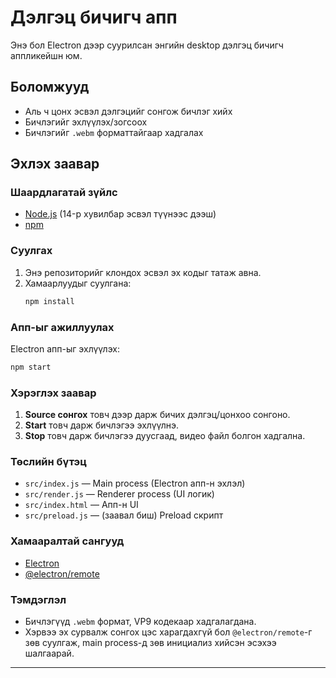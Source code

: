 # Дэлгэц бичигч апп

Энэ бол Electron дээр суурилсан энгийн desktop дэлгэц бичигч аппликейшн юм.

## Боломжууд

- Аль ч цонх эсвэл дэлгэцийг сонгож бичлэг хийх
- Бичлэгийг эхлүүлэх/зогсоох
- Бичлэгийг `.webm` форматтайгаар хадгалах

## Эхлэх заавар

### Шаардлагатай зүйлс

- [Node.js](https://nodejs.org/) (14-р хувилбар эсвэл түүнээс дээш)
- [npm](https://www.npmjs.com/)

### Суулгах

1. Энэ репозиторийг клондох эсвэл эх кодыг татаж авна.
2. Хамаарлуудыг суулгана:
   ```sh
   npm install
   ```

### Апп-ыг ажиллуулах

Electron апп-ыг эхлүүлэх:

```sh
npm start
```

### Хэрэглэх заавар

1. **Source сонгох** товч дээр дарж бичих дэлгэц/цонхоо сонгоно.
2. **Start** товч дарж бичлэгээ эхлүүлнэ.
3. **Stop** товч дарж бичлэгээ дуусгаад, видео файл болгон хадгална.

### Төслийн бүтэц

- `src/index.js` — Main process (Electron апп-н эхлэл)
- `src/render.js` — Renderer process (UI логик)
- `src/index.html` — Апп-н UI
- `src/preload.js` — (заавал биш) Preload скрипт

### Хамааралтай сангууд

- [Electron](https://www.electronjs.org/)
- [@electron/remote](https://github.com/electron/remote)

### Тэмдэглэл

- Бичлэгүүд `.webm` формат, VP9 кодекаар хадгалагдана.
- Хэрвээ эх сурвалж сонгох цэс харагдахгүй бол `@electron/remote`-г зөв суулгаж, main process-д зөв инициализ хийсэн эсэхээ шалгаарай.

---
